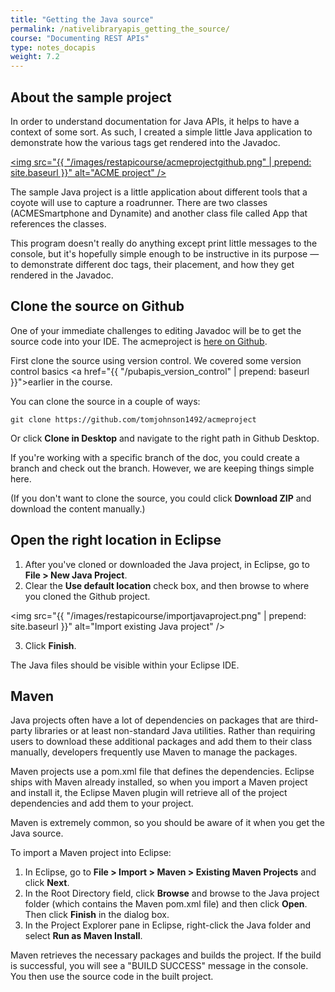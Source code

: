 ```yaml
---
title: "Getting the Java source"
permalink: /nativelibraryapis_getting_the_source/
course: "Documenting REST APIs"
type: notes_docapis
weight: 7.2
---
```


## About the sample project

In order to understand documentation for Java APIs, it helps to have a context of some sort. As such, I created a simple little Java application to demonstrate how the various tags get rendered into the Javadoc.

<a href="https://github.com/tomjohnson1492/acmeproject"><img src="{{ "/images/restapicourse/acmeprojectgithub.png" | prepend: site.baseurl }}" alt="ACME project" /></a>

The sample Java project is a little application about different tools that a coyote will use to capture a roadrunner. There are two classes (ACMESmartphone and Dynamite) and another class file called App that references the classes. 

This program doesn't really do anything except print little messages to the console, but it's hopefully simple enough to be instructive in its purpose &mdash; to demonstrate different doc tags, their placement, and how they get rendered in the Javadoc.

## Clone the source on Github

One of your immediate challenges to editing Javadoc will be to get the source code into your IDE. The acmeproject is [here on Github](https://github.com/tomjohnson1492/acmeproject). 

First clone the source using version control. We covered some version control basics <a href="{{ "/pubapis_version_control" | prepend: baseurl }}">earlier in the course</a>. 

You can clone the source in a couple of ways:

```
git clone https://github.com/tomjohnson1492/acmeproject
```

Or click **Clone in Desktop** and navigate to the right path in Github Desktop.

If you're working with a specific branch of the doc, you could create a branch and check out the branch. However, we are keeping things simple here. 

(If you don't want to clone the source, you could click **Download ZIP** and download the content manually.)

## Open the right location in Eclipse

1. After you've cloned or downloaded the Java project, in Eclipse, go to **File > New Java Project**.
2. Clear the **Use default location** check box, and then browse to where you cloned the Github project.

<img src="{{ "/images/restapicourse/importjavaproject.png" | prepend: site.baseurl }}" alt="Import existing Java project" />

3. Click **Finish**.

The Java files should be visible within your Eclipse IDE.

## Maven

Java projects often have a lot of dependencies on packages that are third-party libraries or at least non-standard Java utilities. Rather than requiring users to download these additional packages and add them to their class manually, developers frequently use Maven to manage the packages.

Maven projects use a pom.xml file that defines the dependencies. Eclipse ships with Maven already installed, so when you import a Maven project and install it, the Eclipse Maven plugin will retrieve all of the project dependencies and add them to your project.

Maven is extremely common, so you should be aware of it when you get the Java source. 

To import a Maven project into Eclipse: 

1. In Eclipse, go to **File > Import > Maven > Existing Maven Projects** and click **Next**.
2. In the Root Directory field, click **Browse** and browse to the Java project folder (which contains the Maven pom.xml file) and then click **Open**. Then click **Finish** in the dialog box.
3. In the Project Explorer pane in Eclipse, right-click the Java folder and select **Run as Maven Install**.

Maven retrieves the necessary packages and builds the project. If the build is successful, you will see a "BUILD SUCCESS" message in the console. You then use the source code in the built project.

